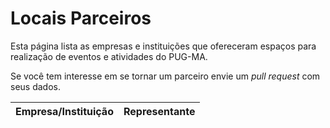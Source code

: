 Locais Parceiros
================

Esta página lista as empresas e instituições que ofereceram espaços para realização de eventos e atividades do PUG-MA.

Se você tem interesse em se tornar um parceiro envie um *pull request* com seus dados.

| Empresa/Instituição 	| Representante	   	|
|---------------------	|------------------	|
